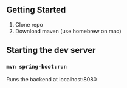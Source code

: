 ## Getting Started
1. Clone repo
2. Download maven (use homebrew on mac)

## Starting the dev server 
### `mvn spring-boot:run`

Runs the backend at localhost:8080
